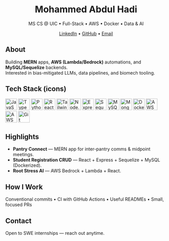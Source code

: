 <h1 align="center">Mohammed Abdul Hadi</h1>
<p align="center">MS CS @ UIC • Full-Stack • AWS • Docker • Data & AI</p>

<p align="center">
  <a href="https://www.linkedin.com/in/mohammed--abdulhadi">LinkedIn</a> •
  <a href="https://github.com/AbdulHadi03">GitHub</a> •
  <a href="mailto:moha208@uic.edu">Email</a>
</p>

## About
Building **MERN** apps, **AWS (Lambda/Bedrock)** automations, and **MySQL/Sequelize** backends.  
Interested in bias-mitigated LLMs, data pipelines, and biomech tooling.

## Tech Stack (icons)
<p align="left">
  <!-- Languages -->
  <img src="https://cdn.jsdelivr.net/gh/devicons/devicon/icons/javascript/javascript-original.svg" alt="JavaScript" width="36" height="36"/>
  <img src="https://cdn.jsdelivr.net/gh/devicons/devicon/icons/typescript/typescript-original.svg" alt="TypeScript" width="36" height="36"/>
  <img src="https://cdn.jsdelivr.net/gh/devicons/devicon/icons/python/python-original.svg" alt="Python" width="36" height="36"/>

  <!-- Frontend -->
  <img src="https://cdn.jsdelivr.net/gh/devicons/devicon/icons/react/react-original.svg" alt="React" width="36" height="36"/>
  <img src="https://cdn.jsdelivr.net/gh/devicons/devicon/icons/tailwindcss/tailwindcss-original.svg" alt="Tailwind CSS" width="36" height="36"/>

  <!-- Backend & DB -->
  <img src="https://cdn.jsdelivr.net/gh/devicons/devicon/icons/nodejs/nodejs-original.svg" alt="Node.js" width="36" height="36"/>
  <img src="https://cdn.jsdelivr.net/gh/devicons/devicon/icons/express/express-original.svg" alt="Express" width="36" height="36"/>
  <img src="https://cdn.jsdelivr.net/gh/devicons/devicon/icons/sequelize/sequelize-original.svg" alt="Sequelize" width="36" height="36"/>
  <img src="https://cdn.jsdelivr.net/gh/devicons/devicon/icons/mysql/mysql-original.svg" alt="MySQL" width="36" height="36"/>
  <img src="https://cdn.jsdelivr.net/gh/devicons/devicon/icons/mongodb/mongodb-original.svg" alt="MongoDB" width="36" height="36"/>

  <!-- DevOps / Cloud / Tools -->
  <img src="https://cdn.jsdelivr.net/gh/devicons/devicon/icons/docker/docker-original.svg" alt="Docker" width="36" height="36"/>
  <img src="https://cdn.jsdelivr.net/gh/devicons/devicon/icons/amazonwebservices/amazonwebservices-original.svg" alt="AWS" width="36" height="36"/>
  
  <img src="https://icongr.am/devicon/amazonwebservices-original.svg?size=36&color=currentColor" alt="AWS" width="36" height="36" />
  <img src="https://cdn.jsdelivr.net/gh/devicons/devicon/icons/git/git-original.svg" alt="Git" width="36" height="36"/>
</p>

## Highlights
- **Pantry Connect** — MERN app for inter-pantry comms & midpoint meetings.
- **Student Registration CRUD** — React + Express + Sequelize + MySQL (Dockerized).
- **Root Stress AI** — AWS Bedrock + Lambda + React.

## How I Work
Conventional commits • CI with GitHub Actions • Useful READMEs • Small, focused PRs

## Contact
Open to SWE internships — reach out anytime.
